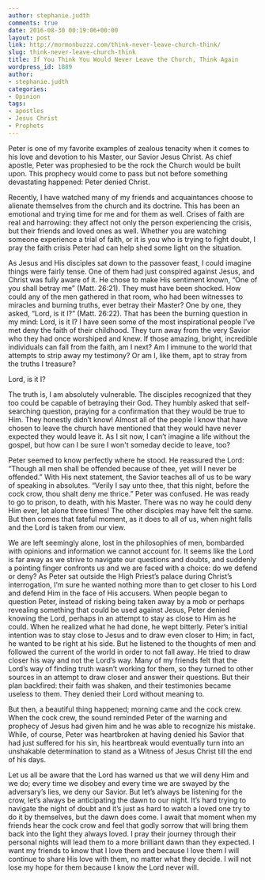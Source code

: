 ```yaml
---
author: stephanie.judth
comments: true
date: 2016-08-30 00:19:06+00:00
layout: post
link: http://mormonbuzzz.com/think-never-leave-church-think/
slug: think-never-leave-church-think
title: If You Think You Would Never Leave the Church, Think Again
wordpress_id: 1889
author:
- stephanie.judth
categories:
- Opinion
tags:
- apostles
- Jesus Christ
- Prophets
---
```


Peter is one of my favorite examples of zealous tenacity when it comes to his love and devotion to his Master, our Savior Jesus Christ. As chief apostle, Peter was prophesied to be the rock the Church would be built upon. This prophecy would come to pass but not before something devastating happened: Peter denied Christ.





Recently, I have watched many of my friends and acquaintances choose to alienate themselves from the church and its doctrine. This has been an emotional and trying time for me and for them as well. Crises of faith are real and harrowing: they affect not only the person experiencing the crisis, but their friends and loved ones as well. Whether you are watching someone experience a trial of faith, or it is you who is trying to fight doubt, I pray the faith crisis Peter had can help shed some light on the situation.





As Jesus and His disciples sat down to the passover feast, I could imagine things were fairly tense. One of them had just conspired against Jesus, and Christ was fully aware of it. He chose to make His sentiment known, “One of you shall betray me” (Matt. 26:21). They must have been shocked. How could any of the men gathered in that room, who had been witnesses to miracles and burning truths, ever betray their Master? One by one, they asked, “Lord, is it I?” (Matt. 26:22). That has been the burning question in my mind: Lord, is it I? I have seen some of the most inspirational people I’ve met deny the faith of their childhood. They turn away from the very Savior who they had once worshiped and knew. If those amazing, bright, incredible individuals can fall from the faith, am I next? Am I immune to the world that attempts to strip away my testimony? Or am I, like them, apt to stray from the truths I treasure?





Lord, is it I?





The truth is, I am absolutely vulnerable. The disciples recognized that they too could be capable of betraying their God. They humbly asked that self-searching question, praying for a confirmation that they would be true to Him. They honestly didn’t know! Almost all of the people I know that have chosen to leave the church have mentioned that they would have never expected they would leave it. As I sit now, I can’t imagine a life without the gospel, but how can I be sure I won't someday decide to leave, too?





Peter seemed to know perfectly where he stood. He reassured the Lord: “Though all men shall be offended because of thee, yet will I never be offended.” With His next statement, the Savior teaches all of us to be wary of speaking in absolutes. “Verily I say unto thee, that this night, before the cock crow, thou shalt deny me thrice.” Peter was confused. He was ready to go to prison, to death, with his Master. There was no way he could deny Him ever, let alone three times! The other disciples may have felt the same. But then comes that fateful moment, as it does to all of us, when night falls and the Lord is taken from our view.





We are left seemingly alone, lost in the philosophies of men, bombarded with opinions and information we cannot account for. It seems like the Lord is far away as we strive to navigate our questions and doubts, and suddenly a pointing finger confronts us and we are faced with a choice: do we defend or deny? As Peter sat outside the High Priest’s palace during Christ’s interrogation, I’m sure he wanted nothing more than to get closer to his Lord and defend Him in the face of His accusers. When people began to question Peter, instead of risking being taken away by a mob or perhaps revealing something that could be used against Jesus, Peter denied knowing the Lord, perhaps in an attempt to stay as close to Him as he could. When he realized what he had done, he wept bitterly. Peter’s initial intention was to stay close to Jesus and to draw even closer to Him; in fact, he wanted to be right at his side. But he listened to the thoughts of men and followed the current of the world in order to not fall away. He tried to draw closer his way and not the Lord’s way. Many of my friends felt that the Lord’s way of finding truth wasn’t working for them, so they turned to other sources in an attempt to draw closer and answer their questions. But their plan backfired: their faith was shaken, and their testimonies became useless to them. They denied their Lord without meaning to.





But then, a beautiful thing happened; morning came and the cock crew. When the cock crew, the sound reminded Peter of the warning and prophecy of Jesus had given him and he was able to recognize his mistake. While, of course, Peter was heartbroken at having denied his Savior that had just suffered for his sin, his heartbreak would eventually turn into an unshakable determination to stand as a Witness of Jesus Christ till the end of his days.





Let us all be aware that the Lord has warned us that we will deny Him and we do; every time we disobey and every time we are swayed by the adversary’s lies, we deny our Savior. But let’s always be listening for the crow, let’s always be anticipating the dawn to our night. It’s hard trying to navigate the night of doubt and it’s just as hard to watch a loved one try to do it by themselves, but the dawn does come. I await that moment when my friends hear the cock crow and feel that godly sorrow that will bring them back into the light they always loved. I pray their journey through their personal nights will lead them to a more brilliant dawn than they expected. I want my friends to know that I love them and because I love them I will continue to share His love with them, no matter what they decide. I will not lose my hope for them because I know the Lord never will.
